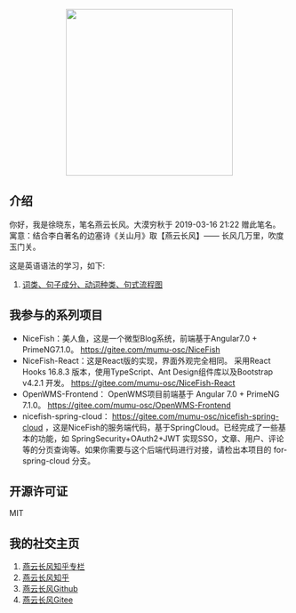 <p align="center">
    <img width="300" src="./src/img/yanyunchangfeng.png">
</p>

##  介绍
你好，我是徐晓东，笔名燕云长风。大漠穷秋于 2019-03-16 21:22 赠此笔名。   
寓意：结合李白著名的边塞诗《关山月》取【燕云长风】—— 长风几万里，吹度玉门关。

这是英语语法的学习，如下:

1. [词类、句子成分、动词种类、句式流程图](src/lesson1/EnglishgrammerLesson1.png)   


## 我参与的系列项目

* NiceFish：美人鱼，这是一个微型Blog系统，前端基于Angular7.0 + PrimeNG7.1.0。 https://gitee.com/mumu-osc/NiceFish
* NiceFish-React：这是React版的实现，界面外观完全相同。
  采用React Hooks 16.8.3 版本，使用TypeScript、Ant Design组件库以及Bootstrap v4.2.1 开发。 https://gitee.com/mumu-osc/NiceFish-React
* OpenWMS-Frontend： OpenWMS项目前端基于 Angular 7.0 + PrimeNG 7.1.0。 https://gitee.com/mumu-osc/OpenWMS-Frontend
* nicefish-spring-cloud： https://gitee.com/mumu-osc/nicefish-spring-cloud ，这是NiceFish的服务端代码，基于SpringCloud。已经完成了一些基本的功能，如 SpringSecurity+OAuth2+JWT 实现SSO，文章、用户、评论等的分页查询等。如果你需要与这个后端代码进行对接，请检出本项目的 for-spring-cloud 分支。

## 开源许可证

MIT

## 我的社交主页

1. [燕云长风知乎专栏](https://zhuanlan.zhihu.com/yanyunchangfeng)  
2. [燕云长风知乎](https://zhihu.com/people/hbxyxuxiaodong)  
3. [燕云长风Github](https://github.com/yanyunchangfeng)  
4. [燕云长风Gitee](https://gitee.com/yanyunchangfeng)  
 